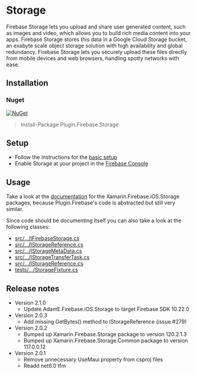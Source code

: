 # Storage

Firebase Storage lets you upload and share user generated content, such as images and video, which allows you to build rich media content into your apps. Firebase Storage stores this data in a Google Cloud Storage bucket, an exabyte scale object storage solution with high availability and global redundancy. Firebase Storage lets you securely upload these files directly from mobile devices and web browsers, handling spotty networks with ease.

## Installation
### Nuget
[![NuGet](https://img.shields.io/nuget/v/plugin.firebase.storage.svg?maxAge=86400&style=flat)](https://www.nuget.org/packages/Plugin.Firebase.Storage/)

> Install-Package Plugin.Firebase.Storage

## Setup

- Follow the instructions for the [basic setup](https://github.com/TobiasBuchholz/Plugin.Firebase/blob/master/README.md#basic-setup)
- Enable Storage at your project in the [Firebase Console](https://console.firebase.google.com/)

## Usage

Take a look at the [documentation](https://github.com/xamarin/GoogleApisForiOSComponents/blob/master/docs/Firebase/Storage/GettingStarted.md) for the Xamarin.Firebase.iOS.Storage packages, because Plugin.Firebase's code is abstracted but still very similar.

Since code should be documenting itself you can also take a look at the following classes:
- [src/.../IFirebaseStorage.cs](https://github.com/TobiasBuchholz/Plugin.Firebase/blob/master/src/Shared/Storage/IFirebaseStorage.cs)
- [src/.../IStorageReference.cs](https://github.com/TobiasBuchholz/Plugin.Firebase/blob/master/src/Shared/Storage/IStorageReference.cs)
- [src/.../IStorageMetaData.cs](https://github.com/TobiasBuchholz/Plugin.Firebase/blob/master/src/Shared/Storage/IStorageMetaData.cs)
- [src/.../IStorageTransferTask.cs](https://github.com/TobiasBuchholz/Plugin.Firebase/blob/master/src/Shared/Storage/IStorageTransferTask.cs)
- [src/.../IStorageReference.cs](https://github.com/TobiasBuchholz/Plugin.Firebase/blob/master/src/Shared/Storage/IStorageReference.cs)
- [tests/.../StorageFixture.cs](https://github.com/TobiasBuchholz/Plugin.Firebase/blob/master/tests/Plugin.Firebase.IntegrationTests/Firestore/StorageFixture.cs)

## Release notes
- Version 2.1.0
  - Update AdamE.Firebase.iOS.Storage to target Firebase SDK 10.22.0
- Version 2.0.3
  - Add missing GetBytes() method to IStorageReference (issue #279)
- Version 2.0.2
  - Bumped up Xamarin.Firebase.Storage package to version 120.2.1.3
  - Bumped up Xamarin.Firebase.Storage.Common package to version 117.0.0.12
- Version 2.0.1
  - Remove unnecessary UseMaui property from csproj files
  - Readd net6.0 tfm
